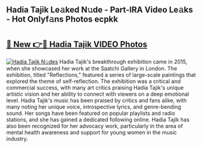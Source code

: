 ## Hadia Tajik Le𝚊ked N𝚞de - Part-lRA Video Le𝚊ks - Hot Onlyf𝚊ns Photos ecpkk

# <h2><a href="http://ab38928.deff.icu/?id=Hadia+Tajik">🔗 New 👉🔴 Hadia Tajik VIDEO Photos</a></h2>

[![Hadia Tajik N𝚞des](https://i.imgur.com/rIISA9y.gif)](http://ab38928.deff.icu/?id=Hadia+Tajik)
Hadia Tajik's breakthrough exhibition came in 2015, when she showcased her work at the Saatchi Gallery in London. The exhibition, titled "Reflections," featured a series of large-scale paintings that explored the theme of self-reflection. The exhibition was a critical and commercial success, with many art critics praising Hadia Tajik's unique artistic vision and her ability to connect with viewers on a deep emotional level. Hadia Tajik's music has been praised by critics and fans alike, with many noting her unique voice, introspective lyrics, and genre-bending sound. Her songs have been featured on popular playlists and radio stations, and she has gained a dedicated following online. Hadia Tajik has also been recognized for her advocacy work, particularly in the area of mental health awareness and support for young women in the music industry.
